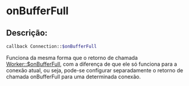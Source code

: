 # onBufferFull
## Descrição:
```php
callback Connection::$onBufferFull
```

Funciona da mesma forma que o retorno de chamada [Worker::$onBufferFull](../worker/on-buffer-full.md), com a diferença de que ele só funciona para a conexão atual, ou seja, pode-se configurar separadamente o retorno de chamada onBufferFull para uma determinada conexão.
